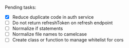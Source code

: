 Pending tasks:

- [X] Reduce duplicate code in auth service
- [ ] Do not return refreshToken on refresh endpoint
- [ ] Normalize if statements
- [ ] Normalize file names to camelcase
- [ ] Create class or function to manage whitelist for cors